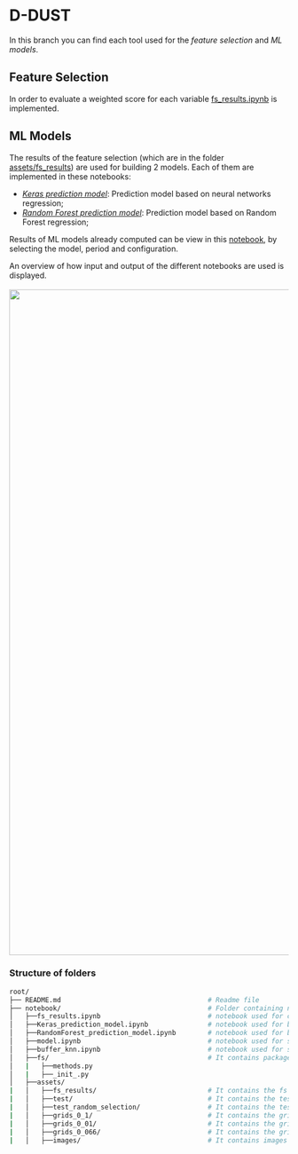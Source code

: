 # D-DUST
In this branch you can find each tool used for the *feature selection* and *ML models*. 


## Feature Selection
In order to evaluate a weighted score for each variable [fs_results.ipynb](https://github.com/opengeolab/D-DUST/blob/thesis_MB/notebooks/fs_results.ipynb) is implemented. 

## ML Models
The results of the feature selection (which are in the folder [assets/fs_results](https://github.com/opengeolab/D-DUST/tree/thesis_MB/notebooks/assets/fs_results)) are used for building 2 models. Each of them are implemented in these notebooks:
- *[Keras prediction model](https://github.com/opengeolab/D-DUST/blob/thesis_MB/notebooks/Keras_prediction_model.ipynb)*: Prediction model based on neural networks regression;
- *[Random Forest prediction model](https://github.com/opengeolab/D-DUST/blob/thesis_MB/notebooks/RandomForest_prediction_model.ipynb)*: Prediction model based on Random Forest regression;


Results of ML models already computed can be view in this [notebook](https://github.com/opengeolab/D-DUST/blob/thesis_MB/notebooks/model.ipynb), by selecting the model, period and configuration.


An overview of how input and output of the different notebooks are used is displayed.
</br>
</br>
<img width="1200" src = notebooks/assets/images/overview.png>


### Structure of folders
```bash
root/ 
├── README.md                                     # Readme file
├── notebook/                                     # Folder containing notebooks implemented in my work thesis
│   ├──fs_results.ipynb                           # notebook used for computing Feature Selection
│   ├──Keras_prediction_model.ipynb               # notebook used for building Keras Neural Network model for prediction
│   ├──RandomForest_prediction_model.ipynb        # notebook used for building Random Forest Model for prediction
│   ├──model.ipynb                                # notebook used for showing results achieved by ML models
│   ├──buffer_knn.ipynb                           # notebook used for showing how KNN is performed in order to increase the size of ARPA observation
│   ├──fs/                                        # It contains package in which I collect method implemented and used by the notebooks
│   |   ├──methods.py
│   |   ├──_init_.py
│   ├──assets/    
|   │   ├──fs_results/                            # It contains the fs results already run and saved in .csv files
|   │   ├──test/                                  # It contains the test results using fs  saved in .csv and .xlsx files        
|   │   ├──test_random_selection/                 # It contains the test results without using fs  saved in .csv and .xlsx files  
|   │   ├──grids_0_1/                             # It contains the grids used in my case of study at 0.1° resolution
|   │   ├──grids_0_01/                            # It contains the grids used in my case of study at 0.01° resolution
|   │   ├──grids_0_066/                           # It contains the grids used in my case of study at 0.066 resolution
|   │   ├──images/                                # It contains images used in this branch
